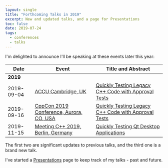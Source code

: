 ```yaml
---
layout: single
title: "Forthcoming Talks in 2019"
excerpt: New and updated talks, and a page for Presentations 
toc: false
date: 2019-07-24
tags:
  - conferences
  - talks
---
```


I'm delighted to announce I'll be speaking at these events later this year:

| Date  | Event | Title and Abstract |
| - | - | - |
| **2019** | &nbsp; | &nbsp; |
| 2019-09-04 | [ACCU Cambridge, UK](https://www.meetup.com/ACCU-Cambridge/) | [Quickly Testing Legacy C++ Code with Approval Tests](https://www.meetup.com/ACCU-Cambridge/events/262761572/) |
| 2019-09-16 | [CppCon 2019 Conference, Aurora, CO, USA](https://cppcon.org/) |  [Quickly Testing Legacy C++ Code with Approval Tests](https://cppcon2019.sched.com/event/Sfdj/quickly-testing-legacy-c-code-with-approval-tests) |
| 2019-11-15 | [Meeting C++ 2019, Berlin, Germany](https://meetingcpp.com/2019/) | [Quickly Testing Qt Desktop Applications](https://meetingcpp.com/2019/Talks/items/Quickly_Testing_Qt_Desktop_Applications.html) |

The first two are significant updates to previous talks, and the third one is a brand new talk. 

I've started a [Presentations](/conferences/presentations.html) page to keep track of my talks - past and future.

